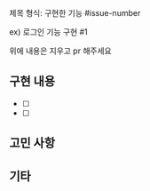 제목 형식: 구현한 기능 #issue-number

ex) 로그인 기능 구현 #1

위에 내용은 지우고 pr 해주세요

## 구현 내용

- [ ]
- [ ]

## 고민 사항

## 기타
